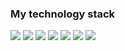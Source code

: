 ### My technology stack

<img src="https://img.shields.io/badge/HTML-black?style=for-the-badge&logo=html5&logoColor=#DD4B25FF"/> 
<img src="https://img.shields.io/badge/CSS-black?style=for-the-badge&logo=css3&logoColor=blue"/>
<img src="https://img.shields.io/badge/BOOTSTRAP-black?style=for-the-badge&logo=bootstrap&logoColor=#6D11EE"/>
<img src="https://img.shields.io/badge/JAVASCRIPT-black?style=for-the-badge&logo=javascript&logoColor=#F7DF1E"/>
<img src="https://img.shields.io/badge/JQUERY-black?style=for-the-badge&logo=jquery&logoColor=blue"/>
<img src="https://img.shields.io/badge/BOOTSTRAP-REACT-black?style=for-the-badge&logo=bootstrap-react&logoColor=#5ED3F3FF"/>

<img src="https://img.shields.io/badge/REACT-black?style=for-the-badge&logo=react&logoColor=#5ED3F3FF"/>




